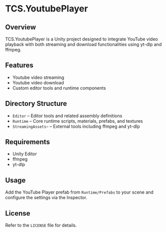 # TCS\.YoutubePlayer

## Overview

TCS\.YoutubePlayer is a Unity project designed to integrate YouTube video playback with both streaming and download functionalities using yt\-dlp and ffmpeg.

## Features

- Youtube video streaming
- Youtube video download
- Custom editor tools and runtime components

## Directory Structure

- `Editor` – Editor tools and related assembly definitions
- `Runtime` – Core runtime scripts, materials, prefabs, and textures
- `StreamingAssets~` – External tools including ffmpeg and yt\-dlp

## Requirements

- Unity Editor
- ffmpeg
- yt\-dlp

## Usage

Add the YouTube Player prefab from `Runtime/Prefabs` to your scene and configure the settings via the Inspector.

## License

Refer to the `LICENSE` file for details.